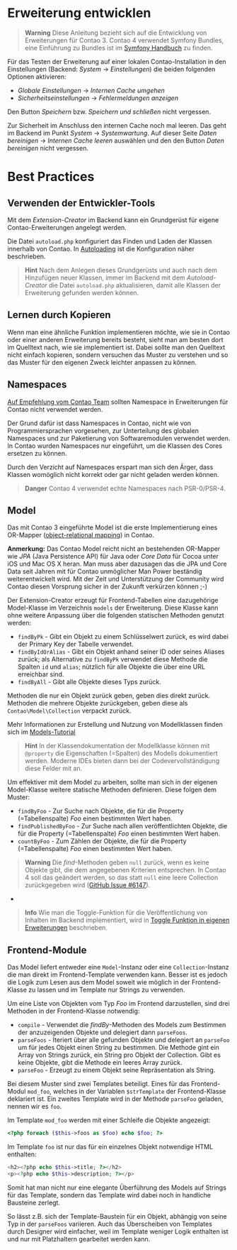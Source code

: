 # Erweiterung entwicklen

> **Warning** Diese Anleitung bezieht sich auf die Entwicklung von Erweiterungen
> für Contao 3. Contao 4 verwendet Symfony Bundles, eine Einführung zu Bundles
> ist im [Symfony Handbuch][1] zu finden.

Für das Testen der Erweiterung auf einer lokalen Contao-Installation in den
Einstellungen (Backend: _System_ -> _Einstellungen_) die beiden folgenden
Optionen aktivieren:

- _Globale Einstellungen_ -> _Internen Cache umgehen_
- _Sicherheitseinstellungen_ -> _Fehlermeldungen anzeigen_

Den Button _Speichern_ bzw. _Speichern und schließen_ nicht vergessen.

Zur Sicherheit im Anschluss den internen Cache noch mal leeren. Das geht im
Backend im Punkt _System_ -> _Systemwartung_. Auf dieser Seite _Daten
bereinigen_ -> _Internen Cache leeren_ auswählen und den den Button _Daten
bereinigen_ nicht vergessen.


# Best Practices


## Verwenden der Entwickler-Tools

Mit dem _Extension-Creator_ im Backend kann ein Grundgerüst für eigene
Contao-Erweiterungen angelegt werden.

Die Datei `autoload.php` konfiguriert das Finden und Laden der Klassen innerhalb
von Contao. In [Autoloading](Autoloading.md) ist die Konfiguration näher
beschrieben.

> **Hint** Nach dem Anlegen dieses Grundgerüsts und auch nach dem Hinzufügen
neuer Klassen, immer im Backend mit dem _Autoload-Creator_ die Datei
`autoload.php` aktualisieren, damit alle Klassen der Erweiterung gefunden werden
können.


## Lernen durch Kopieren

Wenn man eine ähnliche Funktion implementieren möchte, wie sie in Contao oder
einer anderen Erweiterung bereits besteht, sieht man am besten dort im Quelltext
nach, wie sie implementiert ist. Dabei sollte man den Quelltext nicht einfach
kopieren, sondern versuchen das Muster zu verstehen und so das Muster für den
eigenen Zweck leichter anpassen zu können.


## Namespaces

[Auf Empfehlung vom Contao Team](https://community.contao.org/de/showthread.php?30961-Contao-3-und-Namespace&p=203762&viewfull=1#post203762)
sollten Namespace in Erweiterungen für Contao nicht verwendet werden.

Der Grund dafür ist dass Namespaces in Contao, nicht wie von Programmiersprachen
vorgesehen, zur Unterteilung des globalen Namespaces und zur Paketierung von
Softwaremodulen verwendet werden. In Contao wurden Namespaces nur eingeführt, um
die Klassen des Cores ersetzen zu können.

Durch den Verzicht auf Namespaces erspart man sich den Ärger, dass Klassen
womöglich nicht korrekt oder gar nicht geladen werden können.

> **Danger** Contao 4 verwendet echte Namespaces nach PSR-0/PSR-4.


## Model

Das mit Contao 3 eingeführte Model ist die erste Implementierung eines OR-Mapper
([object-relational mapping](http://de.wikipedia.org/wiki/Objektrelationale_Abbildung))
in Contao.

__Anmerkung:__ Das Contao Model reicht nicht an bestehenden OR-Mapper wie _JPA_
(Java Persistence API) für Java oder _Core Data_ für Cocoa unter iOS und
Mac OS X heran. Man muss aber dazusagen das die JPA und Core Data seit Jahren
mit für Contao unmöglicher Man Power beständig weiterentwickelt wird. Mit der
Zeit und Unterstützung der Community wird Contao diesen Vorsprung sicher in der
Zukunft verkürzen können ;-)

Der Extension-Creator erzeugt für Frontend-Tabellen eine dazugehörige
Model-Klasse im Verzeichnis `models` der Erweiterung. Diese Klasse kann ohne
weitere Anpassung über die folgenden statischen Methoden genutzt werden:

- `findByPk` - Gibt ein Objekt zu einem Schlüsselwert zurück, es wird dabei der
  Primary Key der Tabelle verwendet.
- `findByIdOrAlias` - Gibt ein Objekt anhand seiner ID oder seines Aliases
  zurück; als Alternative zu `findByPk` verwendet diese Methode die Spalten `id`
  und `alias`; nützlich für alle Objekte die   über eine URL erreichbar sind.
- `findByAll` - Gibt alle Objekte dieses Typs zurück.

Methoden die nur ein Objekt zurück geben, geben dies direkt zurück. Methoden die
mehrere Objekte zurückgeben, geben diese als `Contao\Model\Collection` verpackt
zurück.

Mehr Informationen zur Erstellung und Nutzung von Modellklassen finden sich im
[Models-Tutorial](Models.md)

> **Hint** In der Klassendokumentation der Modellklasse können mit `@property` die
Eigenschaften (=Spalten) des Modells dokumentiert werden. Moderne IDEs bieten
dann bei der Codevervollständigung diese Felder mit an.

Um effektiver mit dem Model zu arbeiten, sollte man sich in der eigenen
Model-Klasse weitere statische Methoden definieren. Diese folgen dem Muster:

- `findByFoo` - Zur Suche nach Objekte, die für die Property (=Tabellenspalte)
  _Foo_ einen bestimmten Wert haben.
- `findPublishedByFoo` - Zur Suche nach allen veröffentlichten Objekte, die für
  die Property (=Tabellenspalte) _Foo_ einen bestimmten Wert haben.
- `countByFoo` - Zum Zählen der Objekte, die für die Property (=Tabellenspalte)
  _Foo_ einen bestimmten Wert haben.

> **Warning** Die _find_-Methoden geben `null` zurück, wenn es keine Objekte
> gibt, die dem angegebenen Kriterien entsprechen. In Contao 4 soll das geändert
> werden, so das statt `null` eine leere Collection zurückgegeben wird
> ([GitHub Issue #6147](https://github.com/contao/core/issues/6147)).

  -
> **Info** Wie man die Toggle-Funktion für die Veröffentlichung von Inhalten im
> Backend implementiert, wird in
> [Toggle Funktion in eigenen Erweiterungen](Toggle-Funktion-in-eigenen-Erweiterungen.md)
> beschrieben.


## Frontend-Module

Das Model liefert entweder eine `Model`-Instanz oder eine `Collection`-Instanz
die man direkt im Frontend-Template verwenden kann. Besser ist es jedoch die
Logik zum Lesen aus dem Model soweit wie möglich in der Frontend-Klasse zu
lassen und im Template nur Strings zu verwenden.

Um eine Liste von Objekten vom Typ _Foo_ im Frontend darzustellen, sind drei
Methoden in der Frontend-Klasse notwendig:

- `compile` - Verwendet die _findBy_-Methoden des Models zum Bestimmen der
  anzuzeigenden Objekte und delegiert dann `parseFoos`.
- `parseFoos` - Iteriert über alle gefunden Objekte und delegiert an `parseFoo`
  um für jedes Objekt einen String zu bestimmen. Die Methode gint ein Array von
  Strings zurück, ein String pro Objekt der Collection. Gibt es keine Objekte,
  gibt die Methode ein leeres Array zurück.
- `parseFoo` - Erzeugt zu einem Objekt seine Repräsentation als String.

Bei diesem Muster sind zwei Templates beteiligt. Eines für das Frontend-Modul
`mod_foo`, welches in der Variablen `$strTemplate` der Frontend-Klasse
deklariert ist. Ein zweites Template wird in der Methode `parseFoo` geladen,
nennen wir es `foo`.

Im Template `mod_foo` werden mit einer Schleife die Objekte angezeigt:

```php
<?php foreach ($this->foos as $foo) echo $foo; ?>
```

Im Template `foo` ist nur das für ein einzelnes Objekt notwendige HTML
enthalten:

```php
<h2><?php echo $this->title; ?></h2>
<p><?php echo $this->description; ?></p>
```

Somit hat man nicht nur eine elegante Überführung des Models auf Strings für das
Template, sondern das Template wird dabei noch in handliche Bausteine zerlegt.

So lässt z.B. sich der Template-Baustein für ein Objekt, abhängig von seine Typ
in der `parseFoos` variieren. Auch das Überscheiben von Templates durch Designer
wird einfacher, weil im Template weniger Logik enthalten ist und nur mit
Platzhaltern gearbeitet werden kann.



[1]: http://symfony.com/doc/current/cookbook/bundles/index.html
